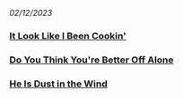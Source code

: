 *02/12/2023*
### [It Look Like I Been Cookin'](https://www.youtube.com/watch?v=a4NYSwNAo08)

### [Do You Think You're Better Off Alone](https://www.youtube.com/watch?v=Lgs9QUtWc3M)

### [He Is Dust in the Wind](https://www.youtube.com/watch?v=tH2w6Oxx0kQ)

